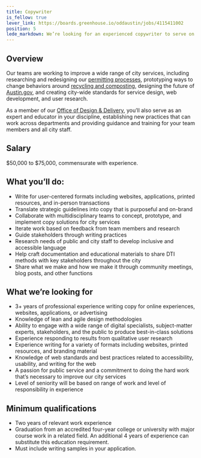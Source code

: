 ```yaml
---
title: Copywriter
is_fellow: true
lever_link: https://boards.greenhouse.io/oddaustin/jobs/4115411002
position: 5
lede_markdown: We’re looking for an experienced copywriter to serve on multidisciplinary project teams with career civil servants, actively demonstrating the value of iterative development and user-centered design. 
---
```


## Overview
Our teams are working to improve a wide range of city services, including researching and redesigning our [permitting processes](http://www.austintexas.gov/department/development-services), prototyping ways to change behaviors around [recycling and composting](http://www.austintexas.gov/department/austin-resource-recovery), designing the future of [Austin.gov](https://alpha.austin.gov/), and creating city-wide standards for service design, web development, and user research.		

As a member of our [Office of Design & Delivery](http://odd.austintexas.io), you’ll also serve as an expert and educator in your discipline, establishing new practices that can work across departments and providing guidance and training for your team members and all city staff. 

## Salary		

$50,000 to $75,000, commensurate with experience.

## What you’ll do:		

* Write for user-centered formats including websites, applications, printed resources, and in-person transactions
* Translate strategic guidelines into copy that is purposeful and on-brand
* Collaborate with multidisciplinary teams to concept, prototype, and implement copy solutions for city services
* Iterate work based on feedback from team members and research
* Guide stakeholders through writing practices
* Research needs of public and city staff to develop inclusive and accessible language
* Help craft documentation and educational materials to share DTI methods with key stakeholders throughout the city
* Share what we make and how we make it through community meetings, blog posts, and other functions

## What we’re looking for		

* 3+ years of professional experience writing copy for online experiences, websites, applications, or advertising
* Knowledge of lean and agile design methodologies
* Ability to engage with a wide range of digital specialists, subject-matter experts, stakeholders, and the public to produce best-in-class solutions
* Experience responding to results from qualitative user research
* Experience writing for a variety of formats including websites, printed resources, and branding material
* Knowledge of web standards and best practices related to accessibility, usability, and writing for the web
* A passion for public service and a commitment to doing the hard work that’s necessary to improve our city services
* Level of seniority will be based on range of work and level of responsibility in experience

## Minimum qualifications		

* Two years of relevant work experience		
* Graduation from an accredited four-year college or university with major course work in a related field. An additional 4 years of experience can substitute this education requirement.
* Must include writing samples in your application.
